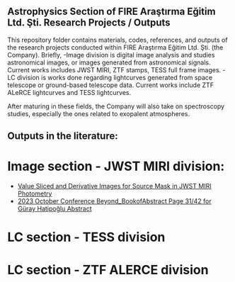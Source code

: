 ## Astrophysics Section of FIRE Araştırma Eğitim Ltd. Şti. Research Projects / Outputs

This repository folder contains materials, codes, references, and outputs of the research projects conducted within FIRE Araştırma Eğitim Ltd. Şti. (the Company). Briefly, 
-Image division is digital image analysis and studies astronomical images, or images generated from astronomical signals. Current works includes JWST MIRI, ZTF stamps, TESS full frame images.
-LC division is works done regarding lightcurves generated from space telescope or ground-based telescope data. Current works include ZTF ALeRCE lightcurves and TESS lightcurves.

After maturing in these fields, the Company will also take on spectroscopy studies, especially the ones related to exopalent atmospheres.

## Outputs in the literature:

# Image section - JWST MIRI division:

- [Value Sliced and Derivative Images for Source Mask in JWST MIRI Photometry](https://arxiv.org/abs/2401.15779)
- [2023 October Conference Beyond_BookofAbstract Page 31/42 for Güray Hatipoğlu Abstract](https://www.etu.edu.tr/)

# LC section - TESS division


# LC section - ZTF ALERCE division



